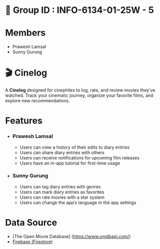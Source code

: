 # 📖 Group ID : INFO-6134-01-25W - 5
# Members
- Prawesh Lamsal
- Sunny Gurung

# 🎬 Cinelog
A **Cinelog** designed for cinephiles to log, rate, and review movies they’ve watched. Track your cinematic journey, organize your favorite films, and explore new recommendations.

#  Features
- ### Prawesh Lamsal
  - Users can view a history of their edits to diary entries
  - Users can share diary entries with others
  - Users can receive notifications for upcoming film releases
  - Users have an in-app tutorial for first-time usage

- ### Sunny Gurung
    - Users can tag diary entries with genres
    - Users can mark diary entries as favorites
    - Users can rate movies with a star system
    - Users can change the app’s language in the app settings

#  Data Source
- [The Open Movie Database] (https://www.omdbapi.com/)
- [Firebase (Firestore)](https://console.firebase.google.com/project/cinelog-78efc/firestore/databases/-default-/data)